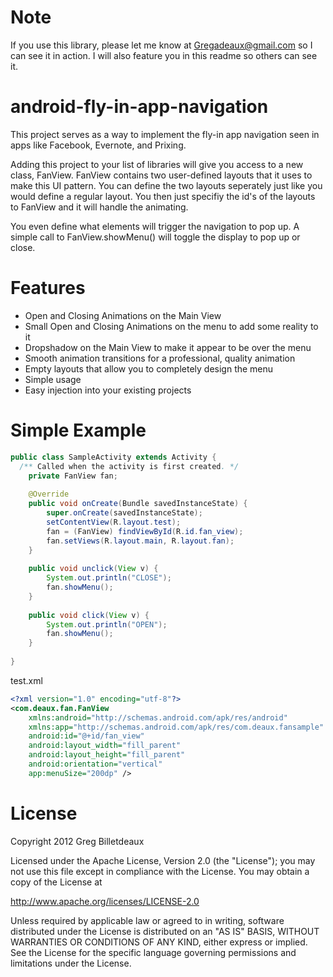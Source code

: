 Note
=============================
If you use this library, please let me know at Gregadeaux@gmail.com so I can see it in action. I will also feature you in this readme so others can see it.

android-fly-in-app-navigation
=============================

This project serves as a way to implement the fly-in app navigation seen in apps like Facebook, Evernote, and Prixing.

Adding this project to your list of libraries will give you access to a new class, FanView. FanView contains two user-defined layouts that it uses to make this UI pattern. You can define the two layouts seperately just like you would define a regular layout. You then just specifiy the id's of the layouts to FanView and it will handle the animating.

You even define what elements will trigger the navigation to pop up. A simple call to FanView.showMenu() will toggle the display to pop up or close.

Features
=============================
* Open and Closing Animations on the Main View
* Small Open and Closing Animations on the menu to add some reality to it
* Dropshadow on the Main View to make it appear to be over the menu
* Smooth animation transitions for a professional, quality animation
* Empty layouts that allow you to completely design the menu
* Simple usage
* Easy injection into your existing projects

Simple Example
=============================
```java
public class SampleActivity extends Activity {
  /** Called when the activity is first created. */
	private FanView fan;
	
    @Override
    public void onCreate(Bundle savedInstanceState) {
        super.onCreate(savedInstanceState);
        setContentView(R.layout.test);
        fan = (FanView) findViewById(R.id.fan_view);
        fan.setViews(R.layout.main, R.layout.fan);
    }
    
    public void unclick(View v) {
    	System.out.println("CLOSE");
    	fan.showMenu();
    }
    
    public void click(View v) {
    	System.out.println("OPEN");
    	fan.showMenu();
    }
    
}
```
test.xml
```xml
<?xml version="1.0" encoding="utf-8"?>
<com.deaux.fan.FanView 
    xmlns:android="http://schemas.android.com/apk/res/android"
    xmlns:app="http://schemas.android.com/apk/res/com.deaux.fansample"
    android:id="@+id/fan_view"
    android:layout_width="fill_parent"
    android:layout_height="fill_parent"
    android:orientation="vertical" 
    app:menuSize="200dp" />
```

License
=============================
Copyright 2012 Greg Billetdeaux

Licensed under the Apache License, Version 2.0 (the "License"); you may not use this file except in compliance with the License. You may obtain a copy of the License at

http://www.apache.org/licenses/LICENSE-2.0

Unless required by applicable law or agreed to in writing, software distributed under the License is distributed on an "AS IS" BASIS, WITHOUT WARRANTIES OR CONDITIONS OF ANY KIND, either express or implied. See the License for the specific language governing permissions and limitations under the License.
